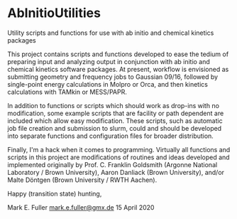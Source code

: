 # AbInitioUtilities
Utility scripts and functions for use with ab initio and chemical kinetics packages

This project contains scripts and functions developed to ease the tedium of preparing input and analyzing output in conjunction with ab initio and chemical kinetics software packages.
At present, workflow is envisioned as submitting geometry and frequency jobs to Gaussian 09/16, followed by single-point energy calculations in Molpro or Orca, and then kinetics calculations with TAMkin or MESS/PAPR.

In addition to functions or scripts which should work as drop-ins with no modification, some example scripts that are facility or path dependent are included which allow easy modification.
These scripts, such as automatic job file creation and submission to slurm, could and should be developed into separate functions and configuration files for broader distribution.

Finally, I'm a hack when it comes to programming.
Virtually all functions and scripts in this project are modifications of routines and ideas developed and implemented originally by Prof. C. Franklin Goldsmith (Argonne National Laboratory / Brown University), Aaron Danliack (Brown University), and/or Malte Döntgen (Brown University / RWTH Aachen).

Happy (transition state) hunting,

Mark E. Fuller
mark.e.fuller@gmx.de
15 April 2020
